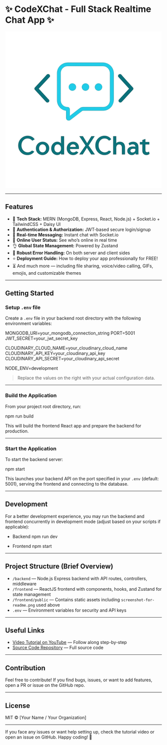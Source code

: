 # ✨ CodeXChat - Full Stack Realtime Chat App ✨

![Demo App](/frontend/public/generated-image.png)


---

## Features

- 🌟 **Tech Stack:** MERN (MongoDB, Express, React, Node.js) + Socket.io + TailwindCSS + Daisy UI  
- 🎃 **Authentication & Authorization:** JWT-based secure login/signup  
- 👾 **Real-time Messaging:** Instant chat with Socket.io  
- 🚀 **Online User Status:** See who’s online in real time  
- 👌 **Global State Management:** Powered by Zustand  
- 🐞 **Robust Error Handling:** On both server and client sides  
- ⭐ **Deployment Guide:** How to deploy your app professionally for FREE!  
- ⏳ And much more — including file sharing, voice/video calling, GIFs, emojis, and customizable themes  

---

## Getting Started

### Setup `.env` file

Create a `.env` file in your backend root directory with the following environment variables:

MONGODB_URI=your_mongodb_connection_string
PORT=5001
JWT_SECRET=your_jwt_secret_key

CLOUDINARY_CLOUD_NAME=your_cloudinary_cloud_name
CLOUDINARY_API_KEY=your_cloudinary_api_key
CLOUDINARY_API_SECRET=your_cloudinary_api_secret

NODE_ENV=development



> Replace the values on the right with your actual configuration data.

---

### Build the Application

From your project root directory, run:

npm run build



This will build the frontend React app and prepare the backend for production.

---

### Start the Application

To start the backend server:

npm start



This launches your backend API on the port specified in your `.env` (default: 5001), serving the frontend and connecting to the database.

---

## Development

For a better development experience, you may run the backend and frontend concurrently in development mode (adjust based on your scripts if applicable):

- Backend
npm run dev



- Frontend
npm start



---

## Project Structure (Brief Overview)

- `/backend` — Node.js Express backend with API routes, controllers, middleware  
- `/frontend` — ReactJS frontend with components, hooks, and Zustand for state management  
- `/frontend/public` — Contains static assets including `screenshot-for-readme.png` used above  
- `.env` — Environment variables for security and API keys

---

## Useful Links

- [Video Tutorial on YouTube](https://youtu.be/ntKkVrQqBYY) — Follow along step-by-step  
- [Source Code Repository](https://github.com/jayakrishna5242/CodeXChat) — Full source code  

---

## Contribution

Feel free to contribute! If you find bugs, issues, or want to add features, open a PR or issue on the GitHub repo.

---

## License

MIT © [Your Name / Your Organization]

---

If you face any issues or want help setting up, check the tutorial video or open an issue on GitHub. Happy coding! 🚀